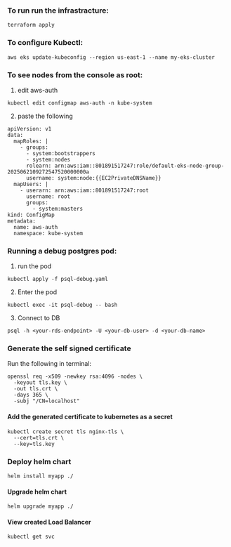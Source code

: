 ### To run run the infrastracture:
~~~
terraform apply
~~~

### To configure Kubectl:
~~~
aws eks update-kubeconfig --region us-east-1 --name my-eks-cluster
~~~

### To see nodes from the console as root:
1. edit aws-auth
~~~
kubectl edit configmap aws-auth -n kube-system
~~~
2. paste the following
~~~
apiVersion: v1
data:
  mapRoles: |
    - groups:
      - system:bootstrappers
      - system:nodes
      rolearn: arn:aws:iam::801891517247:role/default-eks-node-group-2025062109272547520000000a
      username: system:node:{{EC2PrivateDNSName}}
  mapUsers: |
    - userarn: arn:aws:iam::801891517247:root
      username: root
      groups:
        - system:masters
kind: ConfigMap
metadata:
  name: aws-auth
  namespace: kube-system
~~~

### Running a debug postgres pod:
1. run the pod
~~~
kubectl apply -f psql-debug.yaml
~~~
2. Enter the pod
~~~
kubectl exec -it psql-debug -- bash
~~~
3. Connect to DB
~~~
psql -h <your-rds-endpoint> -U <your-db-user> -d <your-db-name>
~~~

### Generate the self signed certificate
Run the following in terminal:
~~~
openssl req -x509 -newkey rsa:4096 -nodes \
  -keyout tls.key \
  -out tls.crt \
  -days 365 \
  -subj "/CN=localhost"
~~~

#### Add the generated certificate to kubernetes as a secret
~~~
kubectl create secret tls nginx-tls \
  --cert=tls.crt \
  --key=tls.key
~~~

### Deploy helm chart
~~~
helm install myapp ./
~~~

#### Upgrade helm chart
~~~
helm upgrade myapp ./
~~~

#### View created Load Balancer
~~~
kubectl get svc
~~~
